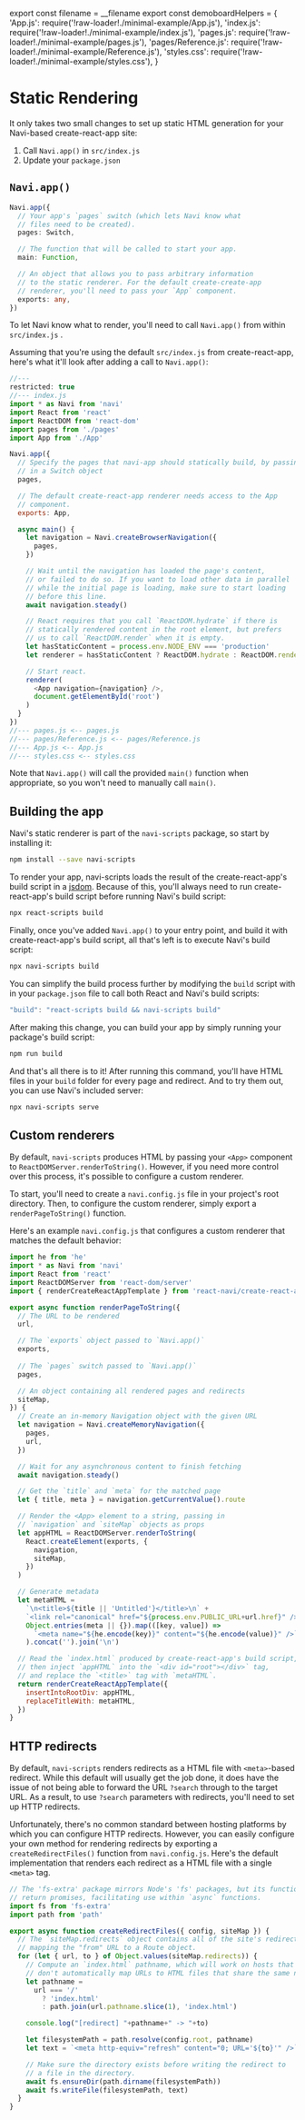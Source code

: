 export const filename = __filename
export const demoboardHelpers = {
  'App.js': require('!raw-loader!./minimal-example/App.js'),
  'index.js': require('!raw-loader!./minimal-example/index.js'),
  'pages.js': require('!raw-loader!./minimal-example/pages.js'),
  'pages/Reference.js': require('!raw-loader!./minimal-example/Reference.js'),
  'styles.css': require('!raw-loader!./minimal-example/styles.css'),
}

Static Rendering
================

It only takes two small changes to set up static HTML generation for your Navi-based create-react-app site:

1. Call `Navi.app()` in `src/index.js`
2. Update your `package.json`


`Navi.app()`
------------

```typescript
Navi.app({
  // Your app's `pages` switch (which lets Navi know what
  // files need to be created).
  pages: Switch,

  // The function that will be called to start your app.
  main: Function,

  // An object that allows you to pass arbitrary information
  // to the static renderer. For the default create-create-app
  // renderer, you'll need to pass your `App` component.
  exports: any,
})
```

To let Navi know what to render, you'll need to call `Navi.app()` from within `src/index.js` .

Assuming that you're using the default `src/index.js` from create-react-app, here's what it'll look after adding a call to `Navi.app()`:

```js
//---
restricted: true
//--- index.js
import * as Navi from 'navi'
import React from 'react'
import ReactDOM from 'react-dom'
import pages from './pages'
import App from './App'

Navi.app({
  // Specify the pages that navi-app should statically build, by passing
  // in a Switch object
  pages,

  // The default create-react-app renderer needs access to the App
  // component.
  exports: App,

  async main() {
    let navigation = Navi.createBrowserNavigation({
      pages,
    })

    // Wait until the navigation has loaded the page's content,
    // or failed to do so. If you want to load other data in parallel
    // while the initial page is loading, make sure to start loading
    // before this line.
    await navigation.steady()

    // React requires that you call `ReactDOM.hydrate` if there is
    // statically rendered content in the root element, but prefers
    // us to call `ReactDOM.render` when it is empty.
    let hasStaticContent = process.env.NODE_ENV === 'production'
    let renderer = hasStaticContent ? ReactDOM.hydrate : ReactDOM.render

    // Start react.
    renderer(
      <App navigation={navigation} />,
      document.getElementById('root')
    )
  }
})
//--- pages.js <-- pages.js
//--- pages/Reference.js <-- pages/Reference.js
//--- App.js <-- App.js
//--- styles.css <-- styles.css
```

Note that `Navi.app()` will call the provided `main()` function when appropriate, so you won't need to manually call `main()`.


Building the app
----------------

Navi's static renderer is part of the `navi-scripts` package, so start by installing it:

```bash
npm install --save navi-scripts
```

To render your app, navi-scripts loads the result of the create-react-app's build script in a [jsdom](https://github.com/jsdom/jsdom). Because of this, you'll always need to run create-react-app's build script before running Navi's build script:

```bash
npx react-scripts build
```

Finally, once you've added `Navi.app()` to your entry point, and build it with create-react-app's build script, all that's left is to execute Navi's build script:

```bash
npx navi-scripts build
```

You can simplify the build process further by modifying the `build` script with in your `package.json` file to call both React and Navi's build scripts:

```js
"build": "react-scripts build && navi-scripts build"
```

After making this change, you can build your app by simply running your package's build script:

```bash
npm run build
```

And that's all there is to it! After running this command, you'll have HTML files in your `build` folder for every page and redirect. And to try them out, you can use Navi's included server:

```bash
npx navi-scripts serve
```


Custom renderers
----------------

By default, `navi-scripts` produces HTML by passing your `<App>` component to `ReactDOMServer.renderToString()`. However, if you need more control over this process, it's possible to configure a custom renderer.

To start, you'll need to create a `navi.config.js` file in your project's root directory. Then, to configure the custom renderer, simply export a `renderPageToString()` function.

Here's an example `navi.config.js` that configures a custom renderer that matches the default behavior:

```js
import he from 'he'
import * as Navi from 'navi'
import React from 'react'
import ReactDOMServer from 'react-dom/server'
import { renderCreateReactAppTemplate } from 'react-navi/create-react-app'

export async function renderPageToString({
  // The URL to be rendered
  url,

  // The `exports` object passed to `Navi.app()`
  exports,
  
  // The `pages` switch passed to `Navi.app()`
  pages,

  // An object containing all rendered pages and redirects
  siteMap,
}) {
  // Create an in-memory Navigation object with the given URL
  let navigation = Navi.createMemoryNavigation({
    pages,
    url,
  })

  // Wait for any asynchronous content to finish fetching
  await navigation.steady()

  // Get the `title` and `meta` for the matched page
  let { title, meta } = navigation.getCurrentValue().route

  // Render the <App> element to a string, passing in
  // `navigation` and `siteMap` objects as props
  let appHTML = ReactDOMServer.renderToString(
    React.createElement(exports, {
      navigation,
      siteMap,
    })
  )

  // Generate metadata 
  let metaHTML =
    `\n<title>${title || 'Untitled'}</title>\n` +
    `<link rel="canonical" href="${process.env.PUBLIC_URL+url.href}" />\n`+
    Object.entries(meta || {}).map(([key, value]) =>
      `<meta name="${he.encode(key)}" content="${he.encode(value)}" />`
    ).concat('').join('\n')

  // Read the `index.html` produced by create-react-app's build script,
  // then inject `appHTML` into the `<div id="root"></div>` tag,
  // and replace the `<title>` tag with `metaHTML`.
  return renderCreateReactAppTemplate({
    insertIntoRootDiv: appHTML,
    replaceTitleWith: metaHTML,
  })
}
```


## HTTP redirects

By default, `navi-scripts` renders redirects as a HTML file with `<meta>`-based redirect. While this default will usually get the job done, it does have the issue of not being able to forward the URL `?search` through to the target URL. As a result, to use `?search` parameters with redirects, you'll need to set up HTTP redirects.

Unfortunately, there's no common standard between hosting platforms by which you can configure HTTP redirects. However, you can easily configure your own method for rendering redirects by exporting a `createRedirectFiles()` function from `navi.config.js`. Here's the default implementation that renders each redirect as a HTML file with a single `<meta>` tag.

```js
// The 'fs-extra' package mirrors Node's 'fs' packages, but its functions
// return promises, facilitating use within `async` functions.
import fs from 'fs-extra'
import path from 'path'

export async function createRedirectFiles({ config, siteMap }) {
  // The `siteMap.redirects` object contains all of the site's redirects,
  // mapping the "from" URL to a Route object.
  for (let { url, to } of Object.values(siteMap.redirects)) {
    // Compute an `index.html` pathname, which will work on hosts that
    // don't automatically map URLs to HTML files that share the same name.
    let pathname =
      url === '/'
        ? 'index.html'
        : path.join(url.pathname.slice(1), 'index.html')

    console.log("[redirect] "+pathname+" -> "+to)

    let filesystemPath = path.resolve(config.root, pathname)
    let text = `<meta http-equiv="refresh" content="0; URL='${to}'" />`

    // Make sure the directory exists before writing the redirect to
    // a file in the directory.
    await fs.ensureDir(path.dirname(filesystemPath))
    await fs.writeFile(filesystemPath, text)
  }
}
```

